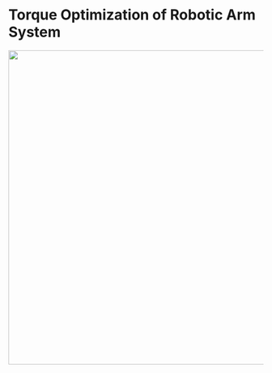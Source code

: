 # Torque Optimization of Robotic Arm System

<p align="center">
  <img width="800" height="620" src="https://user-images.githubusercontent.com/71158927/228961245-c6996dba-cba4-4c27-9a54-76cbacdfdf9f.png">
</p>

